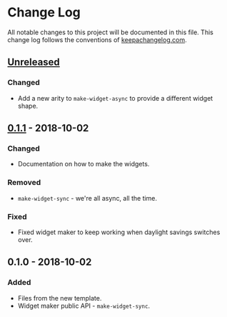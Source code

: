 # Change Log
All notable changes to this project will be documented in this file. This change log follows the conventions of [keepachangelog.com](http://keepachangelog.com/).

## [Unreleased]
### Changed
- Add a new arity to `make-widget-async` to provide a different widget shape.

## [0.1.1] - 2018-10-02
### Changed
- Documentation on how to make the widgets.

### Removed
- `make-widget-sync` - we're all async, all the time.

### Fixed
- Fixed widget maker to keep working when daylight savings switches over.

## 0.1.0 - 2018-10-02
### Added
- Files from the new template.
- Widget maker public API - `make-widget-sync`.

[Unreleased]: https://github.com/your-name/camunda-external-task-client-clojure/compare/0.1.1...HEAD
[0.1.1]: https://github.com/your-name/camunda-external-task-client-clojure/compare/0.1.0...0.1.1
